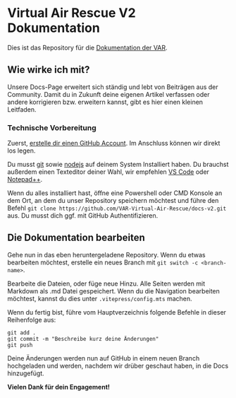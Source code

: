 # Virtual Air Rescue V2 Dokumentation

Dies ist das Repository für die [Dokumentation der VAR](https://docs.virtualairrescue.com/).

## Wie wirke ich mit?
Unsere Docs-Page erweitert sich ständig und lebt von Beiträgen aus der Community. Damit du in Zukunft deine eigenen Artikel verfassen oder andere korrigieren bzw. erweitern kannst, gibt es hier einen kleinen Leitfaden.

### Technische Vorbereitung
Zuerst, [erstelle dir einen GitHub Account](https://github.com/join). Im Anschluss können wir direkt los legen.

Du musst [git](https://git-scm.com/) sowie [nodejs](https://nodejs.org/en) auf deinem System Installiert haben.
Du brauchst außerdem einen Texteditor deiner Wahl, wir empfehlen [VS Code](https://code.visualstudio.com/) oder [Notepad++](https://notepad-plus-plus.org/downloads/).

Wenn du alles installiert hast, öffne eine Powershell oder CMD Konsole an dem Ort, an dem du unser Repository speichern möchtest und führe den Befehl `git clone https://github.com/VAR-Virtual-Air-Rescue/docs-v2.git` aus. Du musst dich ggf. mit GitHub Authentifizieren.

## Die Dokumentation bearbeiten
Gehe nun in das eben heruntergeladene Repository.
Wenn du etwas bearbeiten möchtest, erstelle ein neues Branch mit `git switch -c <branch-name>`.

Bearbeite die Dateien, oder füge neue Hinzu. Alle Seiten werden mit Markdown als .md Datei gespeichert.
Wenn du die Navigation bearbeiten möchtest, kannst du dies unter `.vitepress/config.mts` machen.

Wenn du fertig bist, führe vom Hauptverzeichnis folgende Befehle in dieser Reihenfolge aus:

    git add .
    git commit -m "Beschreibe kurz deine Änderungen"
    git push
Deine Änderungen werden nun auf GitHub in einem neuen Branch hochgeladen und werden, nachdem wir drüber geschaut haben, in die Docs hinzugefügt.

**Vielen Dank für dein Engagement!**